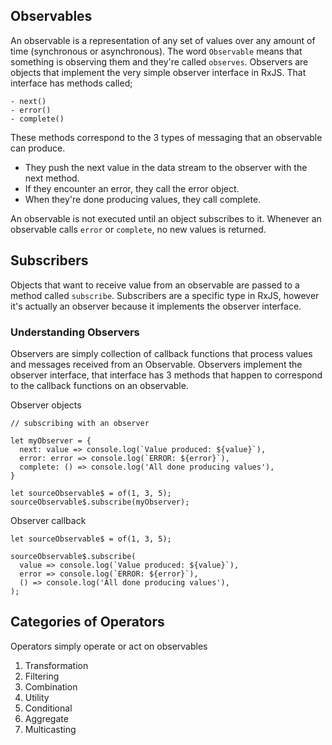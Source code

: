 ## Observables

An observable is a representation of any set of values over any amount of time (synchronous or asynchronous). The word `Observable` means that something is observing them and they're called `observes`. Observers are objects that implement the very simple observer interface in RxJS. That interface has methods called;
```
- next()
- error()
- complete()
```
These methods correspond to the 3 types of messaging that an observable can produce.
- They push the next value in the data stream to the observer with the next method.
- If they encounter an error, they call the error object.
- When they're done producing values, they call complete.

An observable is not executed until an object subscribes to it. Whenever an observable calls `error` or `complete`, no new values is returned.


## Subscribers
Objects that want to receive value from an observable are passed to a method called `subscribe`. Subscribers are a specific type in RxJS, however it's actually an observer because it implements the observer interface.

### Understanding Observers
Observers are simply collection of callback functions that process values and messages received from an Observable. Observers implement the observer interface, that interface has 3 methods that happen to correspond to the callback functions on an observable.

Observer objects
```
// subscribing with an observer

let myObserver = {
  next: value => console.log(`Value produced: ${value}`),
  error: error => console.log(`ERROR: ${error}`),
  complete: () => console.log('All done producing values'),
}

let sourceObservable$ = of(1, 3, 5);
sourceObservable$.subscribe(myObserver);
```

Observer callback
```
let sourceObservable$ = of(1, 3, 5);

sourceObservable$.subscribe(
  value => console.log(`Value produced: ${value}`),
  error => console.log(`ERROR: ${error}`),
  () => console.log('All done producing values'),
);
```

## Categories of Operators
Operators simply operate or act on observables

1. Transformation
2. Filtering
3. Combination
4. Utility
5. Conditional
6. Aggregate
7. Multicasting

